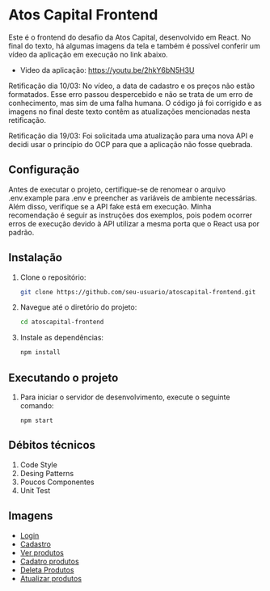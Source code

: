 # Atos Capital Frontend

Este é o frontend do desafio da Atos Capital, desenvolvido em React. No final do texto, há algumas imagens da tela e também é possível conferir um vídeo da aplicação em execução no link abaixo.

 - Video da aplicação: https://youtu.be/2hkY6bN5H3U

Retificação dia 10/03: No vídeo, a data de cadastro e os preços não estão formatados. Esse erro passou despercebido e não se trata de um erro de conhecimento, mas sim de uma falha humana. O código já foi corrigido e as imagens no final deste texto contêm as atualizações mencionadas nesta retificação.

Retificação dia 19/03: Foi solicitada uma atualização para uma nova API e decidi usar o princípio do OCP para que a aplicação não fosse quebrada.

## Configuração

Antes de executar o projeto, certifique-se de renomear o arquivo .env.example para .env e preencher as variáveis de ambiente necessárias. Além disso, verifique se a API fake está em execução. Minha recomendação é seguir as instruções dos exemplos, pois podem ocorrer erros de execução devido à API utilizar a mesma porta que o React usa por padrão.

## Instalação

1. Clone o repositório:

    ```bash
    git clone https://github.com/seu-usuario/atoscapital-frontend.git
    ```

2. Navegue até o diretório do projeto:

    ```bash
    cd atoscapital-frontend
    ```

3. Instale as dependências:

    ```bash
    npm install
    ```

## Executando o projeto

1. Para iniciar o servidor de desenvolvimento, execute o seguinte comando:

    ```
    npm start
    ```

## Débitos técnicos
1. Code Style
2. Desing Patterns
3. Poucos Componentes
4. Unit Test

## Imagens


- [Login](https://imgur.com/LJSsevx)
- [Cadastro](https://imgur.com/yrarQs9)
- [Ver produtos](https://imgur.com/vkx0q2W)
- [Cadatro produtos](https://imgur.com/Xvg0vXl)
- [Deleta Produtos](https://imgur.com/OUuKflB)
- [Atualizar produtos](https://imgur.com/ab5wxpH)